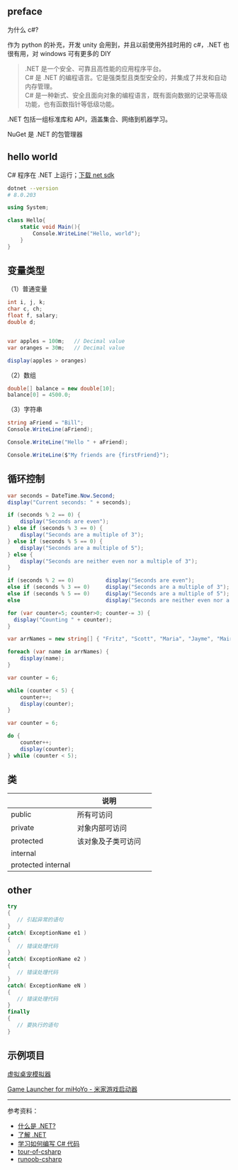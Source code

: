 

## preface


为什么 c#?

作为 python 的补充，开发 unity 会用到，并且以前使用外挂时用的 c#，.NET 也很有用，对 windows 可有更多的 DIY


> .NET 是一个安全、可靠且高性能的应用程序平台。</br>
C# 是 .NET 的编程语言。它是强类型且类型安全的，并集成了并发和自动内存管理。</br>
C# 是一种新式、安全且面向对象的编程语言，既有面向数据的记录等高级功能，也有函数指针等低级功能。


.NET 包括一组标准库和 API，涵盖集合、网络到机器学习。

NuGet 是 .NET 的包管理器

## hello world

C# 程序在 .NET 上运行；[下载 net sdk](https://dotnet.microsoft.com/zh-cn/download/dotnet/sdk-for-vs-code)

```bash
dotnet --version
# 8.0.203
```


```cs
using System;

class Hello{
    static void Main(){
        Console.WriteLine("Hello, world");
    }
}
```

## 变量类型

（1）普通变量

```cs
int i, j, k;
char c, ch;
float f, salary;
double d;


var apples = 100m;   // Decimal value
var oranges = 30m;   // Decimal value

display(apples > oranges)
```

（2）数组

```cs
double[] balance = new double[10];
balance[0] = 4500.0;
```

（3）字符串

```cs
string aFriend = "Bill";
Console.WriteLine(aFriend);

Console.WriteLine("Hello " + aFriend);

Console.WriteLine($"My friends are {firstFriend}");
```





## 循环控制

```cs
var seconds = DateTime.Now.Second;
display("Current seconds: " + seconds);

if (seconds % 2 == 0) {
    display("Seconds are even");
} else if (seconds % 3 == 0) {
    display("Seconds are a multiple of 3");
} else if (seconds % 5 == 0) {
    display("Seconds are a multiple of 5");
} else {
    display("Seconds are neither even nor a multiple of 3");
}

if (seconds % 2 == 0)          display("Seconds are even");
else if (seconds % 3 == 0)     display("Seconds are a multiple of 3");
else if (seconds % 5 == 0)     display("Seconds are a multiple of 5");
else                           display("Seconds are neither even nor a multiple of 3");
```

```cs
for (var counter=5; counter>0; counter-= 3) {
  display("Counting " + counter);
}
```

```cs
var arrNames = new string[] { "Fritz", "Scott", "Maria", "Jayme", "Maira", "James"};

foreach (var name in arrNames) {
    display(name);
}
```

```cs
var counter = 6;

while (counter < 5) {
    counter++;
    display(counter);
}
```


```cs
var counter = 6;

do {
    counter++;
    display(counter);
} while (counter < 5);
```

## 类



|                    | 说明               |     |
| ------------------ | ------------------ | --- |
| public             | 所有可访问         |     |
| private            | 对象内部可访问     |     |
| protected          | 该对象及子类可访问 |     |
| internal           |                    |     |
| protected internal |                    |     |


## other

```cs
try
{
   // 引起异常的语句
}
catch( ExceptionName e1 )
{
   // 错误处理代码
}
catch( ExceptionName e2 )
{
   // 错误处理代码
}
catch( ExceptionName eN )
{
   // 错误处理代码
}
finally
{
   // 要执行的语句
}
```




## 示例项目

[虚拟桌宠模拟器](https://github.com/LorisYounger/VPet)

[Game Launcher for miHoYo - 米家游戏启动器](https://github.com/Scighost/Starward)


--------------

参考资料：

- [什么是 .NET?](https://dotnet.microsoft.com/zh-cn/learn/dotnet/what-is-dotnet)
- [了解 .NET](https://dotnet.microsoft.com/zh-cn/learn)
- [学习如何编写 C# 代码](https://dotnet.microsoft.com/zh-cn/learntocode)
- [tour-of-csharp](https://learn.microsoft.com/zh-cn/dotnet/csharp/tour-of-csharp/)
- [runoob-csharp](https://www.runoob.com/csharp/csharp-tutorial.html)


